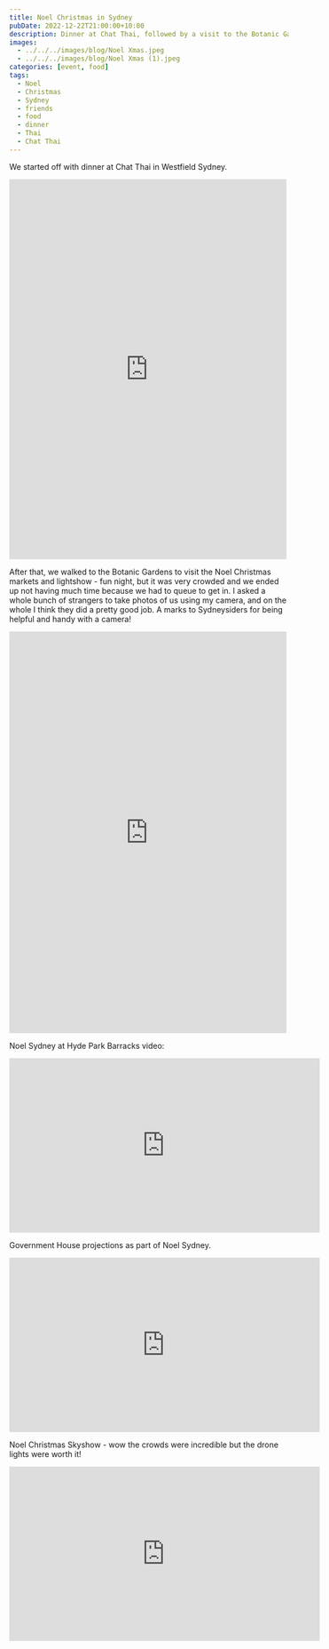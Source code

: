 ```yaml
---
title: Noel Christmas in Sydney
pubDate: 2022-12-22T21:00:00+10:00
description: Dinner at Chat Thai, followed by a visit to the Botanic Gardens to see the lightshow
images:
  - ../../../images/blog/Noel Xmas.jpeg
  - ../../../images/blog/Noel Xmas (1).jpeg
categories: [event, food]
tags:
  - Noel
  - Christmas
  - Sydney
  - friends
  - food
  - dinner
  - Thai
  - Chat Thai
---
```


We started off with dinner at Chat Thai in Westfield Sydney.

<iframe src="https://www.facebook.com/plugins/post.php?href=https%3A%2F%2Fwww.facebook.com%2Fchris1.tham%2Fposts%2Fpfbid0q6t4NqZ4cqrfv8pbqUD8NPvGLzVok2EjwRQ8TB3TmUW3FhncYG6z23omykXPJfAul&show_text=true&width=500" width="500" height="684" style="border:none;overflow:hidden" scrolling="no" frameborder="0" allowfullscreen="true" allow="autoplay; clipboard-write; encrypted-media; picture-in-picture; web-share"></iframe>

After that, we walked to the Botanic Gardens to visit the Noel Christmas markets and lightshow - fun night, but it was very crowded and we ended up not having much time because we had to queue to get in. I asked a whole bunch of strangers to take photos of us using my camera, and on the whole I think they did a pretty good job. A marks to Sydneysiders for being helpful and handy with a camera!

<iframe src="https://www.facebook.com/plugins/post.php?href=https%3A%2F%2Fwww.facebook.com%2Fchris1.tham%2Fposts%2Fpfbid02Quy3Q9L3MKosDyiNRXuFkfEfasarVvQBvEpQgYSmAQmyNhv6VnvhyACfFLiYf3w6l&show_text=true&width=500" width="500" height="723" style="border:none;overflow:hidden" scrolling="no" frameborder="0" allowfullscreen="true" allow="autoplay; clipboard-write; encrypted-media; picture-in-picture; web-share"></iframe>

Noel Sydney at Hyde Park Barracks video:

<iframe src="https://www.facebook.com/plugins/video.php?height=314&href=https%3A%2F%2Fwww.facebook.com%2Fchris1.tham%2Fvideos%2F3384199008511479%2F&show_text=false&width=560&t=0" width="560" height="314" style="border:none;overflow:hidden" scrolling="no" frameborder="0" allowfullscreen="true" allow="autoplay; clipboard-write; encrypted-media; picture-in-picture; web-share" allowFullScreen="true"></iframe>

Government House projections as part of Noel Sydney.

<iframe src="https://www.facebook.com/plugins/video.php?height=314&href=https%3A%2F%2Fwww.facebook.com%2Fchris1.tham%2Fvideos%2F5915924735135027%2F&show_text=false&width=560&t=0" width="560" height="314" style="border:none;overflow:hidden" scrolling="no" frameborder="0" allowfullscreen="true" allow="autoplay; clipboard-write; encrypted-media; picture-in-picture; web-share" allowFullScreen="true"></iframe>

Noel Christmas Skyshow - wow the crowds were incredible but the drone lights were worth it!

<iframe src="https://www.facebook.com/plugins/video.php?height=314&href=https%3A%2F%2Fwww.facebook.com%2Fchris1.tham%2Fvideos%2F2686394381497391%2F&show_text=false&width=560&t=0" width="560" height="314" style="border:none;overflow:hidden" scrolling="no" frameborder="0" allowfullscreen="true" allow="autoplay; clipboard-write; encrypted-media; picture-in-picture; web-share" allowFullScreen="true"></iframe>
